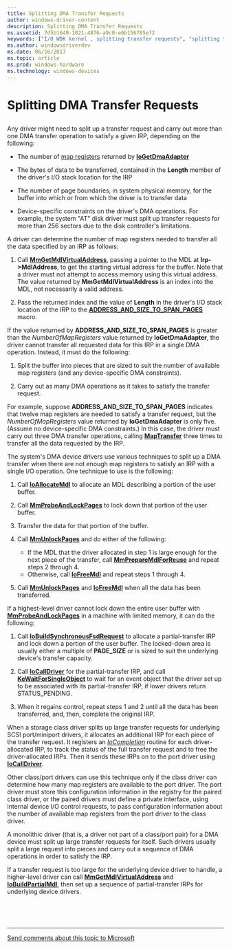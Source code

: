 ```yaml
---
title: Splitting DMA Transfer Requests
author: windows-driver-content
description: Splitting DMA Transfer Requests
ms.assetid: 7d5b1649-1021-4876-a9c0-e6b156785ef2
keywords: ["I/O WDK kernel , splitting transfer requests", "splitting transfer requests", "transfer request splitting WDK kernel", "data transfers WDK kernel , splitting requests", "transferring data WDK kernel , splitting requests"]
ms.author: windowsdriverdev
ms.date: 06/16/2017
ms.topic: article
ms.prod: windows-hardware
ms.technology: windows-devices
---
```


# Splitting DMA Transfer Requests


## <a href="" id="ddk-splitting-transfer-requests-kg"></a>


Any driver might need to split up a transfer request and carry out more than one DMA transfer operation to satisfy a given IRP, depending on the following:

-   The number of [map registers](map-registers.md) returned by [**IoGetDmaAdapter**](https://msdn.microsoft.com/library/windows/hardware/ff549220)

-   The bytes of data to be transferred, contained in the **Length** member of the driver's I/O stack location for the IRP

-   The number of page boundaries, in system physical memory, for the buffer into which or from which the driver is to transfer data

-   Device-specific constraints on the driver's DMA operations. For example, the system "AT" disk driver must split up transfer requests for more than 256 sectors due to the disk controller's limitations.

A driver can determine the number of map registers needed to transfer all the data specified by an IRP as follows:

1.  Call [**MmGetMdlVirtualAddress**](https://msdn.microsoft.com/library/windows/hardware/ff554539), passing a pointer to the MDL at **Irp-&gt;MdlAddress**, to get the starting virtual address for the buffer. Note that a driver must not attempt to access memory using this virtual address. The value returned by **MmGetMdlVirtualAddress** is an index into the MDL, not necessarily a valid address.

2.  Pass the returned index and the value of **Length** in the driver's I/O stack location of the IRP to the [**ADDRESS\_AND\_SIZE\_TO\_SPAN\_PAGES**](https://msdn.microsoft.com/library/windows/hardware/ff540562) macro.

If the value returned by **ADDRESS\_AND\_SIZE\_TO\_SPAN\_PAGES** is greater than the *NumberOfMapRegisters* value returned by **IoGetDmaAdapter**, the driver cannot transfer all requested data for this IRP in a single DMA operation. Instead, it must do the following:

1.  Split the buffer into pieces that are sized to suit the number of available map registers (and any device-specific DMA constraints).

2.  Carry out as many DMA operations as it takes to satisfy the transfer request.

For example, suppose **ADDRESS\_AND\_SIZE\_TO\_SPAN\_PAGES** indicates that twelve map registers are needed to satisfy a transfer request, but the *NumberOfMapRegisters* value returned by **IoGetDmaAdapter** is only five. (Assume no device-specific DMA constraints.) In this case, the driver must carry out three DMA transfer operations, calling [**MapTransfer**](https://msdn.microsoft.com/library/windows/hardware/ff554402) three times to transfer all the data requested by the IRP.

The system's DMA device drivers use various techniques to split up a DMA transfer when there are not enough map registers to satisfy an IRP with a single I/O operation. One technique to use is the following:

1.  Call [**IoAllocateMdl**](https://msdn.microsoft.com/library/windows/hardware/ff548263) to allocate an MDL describing a portion of the user buffer.

2.  Call [**MmProbeAndLockPages**](https://msdn.microsoft.com/library/windows/hardware/ff554664) to lock down that portion of the user buffer.

3.  Transfer the data for that portion of the buffer.

4.  Call [**MmUnlockPages**](https://msdn.microsoft.com/library/windows/hardware/ff556381) and do either of the following:
    -   If the MDL that the driver allocated in step 1 is large enough for the next piece of the transfer, call [**MmPrepareMdlForReuse**](https://msdn.microsoft.com/library/windows/hardware/ff554660) and repeat steps 2 through 4.
    -   Otherwise, call [**IoFreeMdl**](https://msdn.microsoft.com/library/windows/hardware/ff549126) and repeat steps 1 through 4.

5.  Call [**MmUnlockPages**](https://msdn.microsoft.com/library/windows/hardware/ff556381) and [**IoFreeMdl**](https://msdn.microsoft.com/library/windows/hardware/ff549126) when all the data has been transferred.

If a highest-level driver cannot lock down the entire user buffer with [**MmProbeAndLockPages**](https://msdn.microsoft.com/library/windows/hardware/ff554664) in a machine with limited memory, it can do the following:

1.  Call [**IoBuildSynchronousFsdRequest**](https://msdn.microsoft.com/library/windows/hardware/ff548330) to allocate a partial-transfer IRP and lock down a portion of the user buffer. The locked-down area is usually either a multiple of **PAGE\_SIZE** or is sized to suit the underlying device's transfer capacity.

2.  Call [**IoCallDriver**](https://msdn.microsoft.com/library/windows/hardware/ff548336) for the partial-transfer IRP, and call [**KeWaitForSingleObject**](https://msdn.microsoft.com/library/windows/hardware/ff553350) to wait for an event object that the driver set up to be associated with its partial-transfer IRP, if lower drivers return STATUS\_PENDING.

3.  When it regains control, repeat steps 1 and 2 until all the data has been transferred, and, then, complete the original IRP.

When a storage class driver splits up large transfer requests for underlying SCSI port/miniport drivers, it allocates an additional IRP for each piece of the transfer request. It registers an [*IoCompletion*](https://msdn.microsoft.com/library/windows/hardware/ff548354) routine for each driver-allocated IRP, to track the status of the full transfer request and to free the driver-allocated IRPs. Then it sends these IRPs on to the port driver using [**IoCallDriver**](https://msdn.microsoft.com/library/windows/hardware/ff548336).

Other class/port drivers can use this technique only if the class driver can determine how many map registers are available to the port driver. The port driver must store this configuration information in the registry for the paired class driver, or the paired drivers must define a private interface, using internal device I/O control requests, to pass configuration information about the number of available map registers from the port driver to the class driver.

A monolithic driver (that is, a driver not part of a class/port pair) for a DMA device must split up large transfer requests for itself. Such drivers usually split a large request into pieces and carry out a sequence of DMA operations in order to satisfy the IRP.

If a transfer request is too large for the underlying device driver to handle, a higher-level driver can call [**MmGetMdlVirtualAddress**](https://msdn.microsoft.com/library/windows/hardware/ff554539) and [**IoBuildPartialMdl**](https://msdn.microsoft.com/library/windows/hardware/ff548324), then set up a sequence of partial-transfer IRPs for underlying device drivers.

 

 


--------------------
[Send comments about this topic to Microsoft](mailto:wsddocfb@microsoft.com?subject=Documentation%20feedback%20%5Bkernel\kernel%5D:%20Splitting%20DMA%20Transfer%20Requests%20%20RELEASE:%20%286/14/2017%29&body=%0A%0APRIVACY%20STATEMENT%0A%0AWe%20use%20your%20feedback%20to%20improve%20the%20documentation.%20We%20don't%20use%20your%20email%20address%20for%20any%20other%20purpose,%20and%20we'll%20remove%20your%20email%20address%20from%20our%20system%20after%20the%20issue%20that%20you're%20reporting%20is%20fixed.%20While%20we're%20working%20to%20fix%20this%20issue,%20we%20might%20send%20you%20an%20email%20message%20to%20ask%20for%20more%20info.%20Later,%20we%20might%20also%20send%20you%20an%20email%20message%20to%20let%20you%20know%20that%20we've%20addressed%20your%20feedback.%0A%0AFor%20more%20info%20about%20Microsoft's%20privacy%20policy,%20see%20http://privacy.microsoft.com/default.aspx. "Send comments about this topic to Microsoft")


